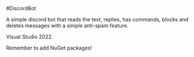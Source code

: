 #DiscordBot

A simple discord bot that reads the text, replies, has commands, blocks and deletes messages with a simple anti-spam feature.

Visual Studio 2022.

Remember to add NuGet packages!
